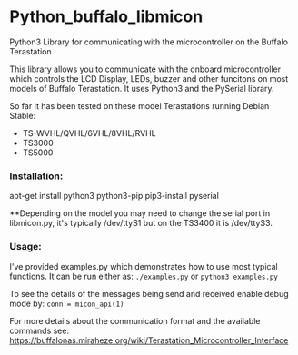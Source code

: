 # Python_buffalo_libmicon
Python3 Library for communicating with the microcontroller on the Buffalo Terastation

This library allows you to communicate with the onboard microcontroller which controls the LCD Display, LEDs, buzzer and other funcitons on most models of Buffalo Terastation. It uses Python3 and the PySerial library.

So far It has been tested on these model Terastations running Debian Stable:
* TS-WVHL/QVHL/6VHL/8VHL/RVHL
* TS3000
* TS5000

### Installation:

apt-get install python3 python3-pip
pip3-install pyserial

**Depending on the model you may need to change the serial port in libmicon.py, it's typically /dev/ttyS1 but on the TS3400 it is /dev/ttyS3. 

### Usage:

I've provided examples.py which demonstrates how to use most typical functions. It can be run either as:
`./examples.py` or `python3 examples.py`

To see the details of the messages being send and received enable debug mode by:
`conn = micon_api(1)`

For more details about the communication format and the available commands see:
https://buffalonas.miraheze.org/wiki/Terastation_Microcontroller_Interface

